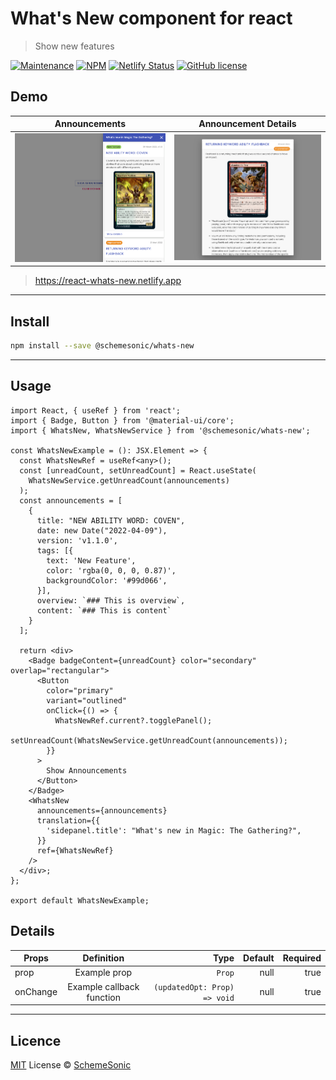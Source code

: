# What's New component for react

> Show new features

[![Maintenance](https://img.shields.io/badge/Maintained%3F-yes-green.svg)](https://GitHub.com/paraboly/react-apexcharts-dynamic-config/graphs/commit-activity)
[![NPM](https://img.shields.io/npm/v/@paraboly/react-apexcharts-dynamic-config.svg)](https://www.npmjs.com/package/@schemesonic/whats-new) [![Netlify Status](https://api.netlify.com/api/v1/badges/ed06153b-5f15-4305-b897-22ed648b95ae/deploy-status)](https://app.netlify.com/sites/react-whats-new/deploys)
[![GitHub license](https://img.shields.io/github/license/Naereen/StrapDown.js.svg)](https://github.com/Naereen/StrapDown.js/blob/master/LICENSE)

## Demo

| Announcements                                                                |                              Announcement Details                               |
| ---------------------------------------------------------------------------- | :-----------------------------------------------------------------------------: |
| <img src="https://raw.githubusercontent.com/SchemeSonic/whats-new/main/img/sidepanel.png" alt="Announcements" style="max-height: 500px"> | <img src="https://raw.githubusercontent.com/SchemeSonic/whats-new/main/img/modal.png" alt="Announcement Details" style="max-height: 500px"> |

> https://react-whats-new.netlify.app

---

## Install

```bash
npm install --save @schemesonic/whats-new
```

---

## Usage

```tsx
import React, { useRef } from 'react';
import { Badge, Button } from '@material-ui/core';
import { WhatsNew, WhatsNewService } from '@schemesonic/whats-new';

const WhatsNewExample = (): JSX.Element => {
  const WhatsNewRef = useRef<any>();
  const [unreadCount, setUnreadCount] = React.useState(
    WhatsNewService.getUnreadCount(announcements)
  );
  const announcements = [
    {
      title: "NEW ABILITY WORD: COVEN",
      date: new Date("2022-04-09"),
      version: 'v1.1.0',
      tags: [{
        text: 'New Feature',
        color: 'rgba(0, 0, 0, 0.87)',
        backgroundColor: '#99d066',
      }],
      overview: `### This is overview`,
      content: `### This is content`
    }
  ];

  return <div>
    <Badge badgeContent={unreadCount} color="secondary" overlap="rectangular">
      <Button
        color="primary"
        variant="outlined"
        onClick={() => {
          WhatsNewRef.current?.togglePanel();
          setUnreadCount(WhatsNewService.getUnreadCount(announcements));
        }}
      >
        Show Announcements
      </Button>
    </Badge>
    <WhatsNew
      announcements={announcements}
      translation={{
        'sidepanel.title': "What's new in Magic: The Gathering?",
      }}
      ref={WhatsNewRef}
    />
  </div>;
};

export default WhatsNewExample;
```

## Details

| Props    |        Definition         |                         Type | Default | Required |
| -------- | :-----------------------: | ---------------------------: | ------: | -------: |
| prop     |       Example prop        |                       `Prop` |    null |     true |
| onChange | Example callback function | `(updatedOpt: Prop) => void` |    null |     true |

---

## Licence

[MIT](./LICENSE) License © [SchemeSonic](https://github.com/jaredpalmer/tsdx)
